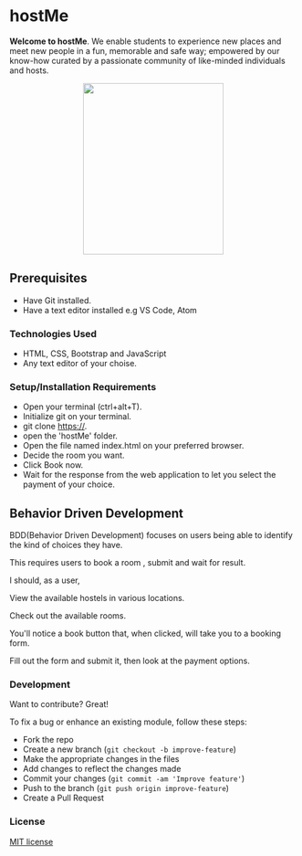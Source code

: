 
# hostMe
**Welcome to hostMe**. We enable students to experience new places and meet new people in a fun, memorable and safe way; empowered by our know-how curated by a passionate community of like-minded individuals and hosts.

<p align="center"><img src="https://github.com/halimaprecious/Host-Me/blob/master/images/host%20me.png" height="300px" width = "70%"> </p>
  



## Prerequisites
- Have Git installed.
- Have a text editor installed e.g VS Code, Atom

### Technologies Used
- HTML, CSS, Bootstrap and JavaScript
- Any text editor of your choise.

### Setup/Installation Requirements
-   Open your terminal (ctrl+alt+T).
-   Initialize git on your terminal.
-   git clone <https://>.
-   open the 'hostMe' folder.
-   Open the file named index.html on your preferred browser.
-   Decide the room you want.
-   Click Book now.
-   Wait for the response from the web application to let you select the payment of your choice.

## Behavior Driven Development
BDD(Behavior Driven Development) focuses on users being able to identify the kind of choices they have.

This requires users to book a room , submit and wait for result.


I should, as a user,

View the available hostels in various locations.

Check out the available rooms.

You'll notice a book button that, when clicked, will take you to a booking form.

Fill out the form and submit it, then look at the payment options.

### Development

Want to contribute? Great!

To fix a bug or enhance an existing module, follow these steps:

- Fork the repo
- Create a new branch (`git checkout -b improve-feature`)
- Make the appropriate changes in the files
- Add changes to reflect the changes made
- Commit your changes (`git commit -am 'Improve feature'`)
- Push to the branch (`git push origin improve-feature`)
- Create a Pull Request 


### License
[MIT license](https://github.com/halimaprecious/Host-Me/edit/master/LICENSE)

